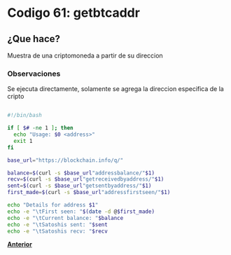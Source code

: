 # Codigo 61: getbtcaddr

## ¿Que hace?
Muestra de una criptomoneda a partir de su direccion

### **Observaciones**
Se ejecuta directamente, solamente se agrega la direccion especifica de la cripto
```bash

#!/bin/bash

if [ $# -ne 1 ]; then
  echo "Usage: $0 <address>"
  exit 1
fi

base_url="https://blockchain.info/q/"

balance=$(curl -s $base_url"addressbalance/"$1)
recv=$(curl -s $base_url"getreceivedbyaddress/"$1)
sent=$(curl -s $base_url"getsentbyaddress/"$1)
first_made=$(curl -s $base_url"addressfirstseen/"$1)

echo "Details for address $1"
echo -e "\tFirst seen: "$(date -d @$first_made)
echo -e "\tCurrent balance: "$balance
echo -e "\tSatoshis sent: "$sent
echo -e "\tSatoshis recv: "$recv
```
**[Anterior](https://github.com/SPM-UPVictoria/test-git-itsHaydo)**

